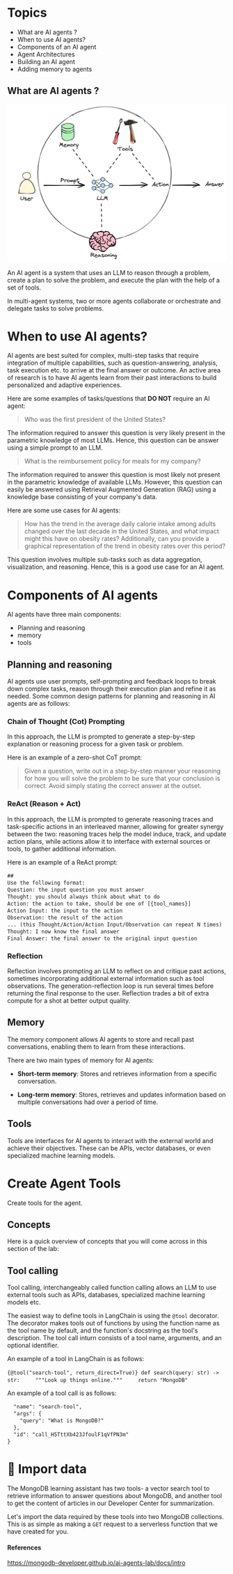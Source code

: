 # Topics

-   What are AI agents ?
-   When to use AI agents?
-   Components of an AI agent
-   Agent Architectures
-   Building an AI agent
-   Adding memory to agents

## What are AI agents ?

![](images/paste-1.png)

An AI agent is a system that uses an LLM to reason through a problem, create a plan to solve the problem, and execute the plan with the help of a set of tools.

In multi-agent systems, two or more agents collaborate or orchestrate and delegate tasks to solve problems.

# When to use AI agents?

AI agents are best suited for complex, multi-step tasks that require integration of multiple capabilities, such as question-answering, analysis, task execution etc. to arrive at the final answer or outcome. An active area of research is to have AI agents learn from their past interactions to build personalized and adaptive experiences.

Here are some examples of tasks/questions that **DO NOT** require an AI agent:

> Who was the first president of the United States?

The information required to answer this question is very likely present in the parametric knowledge of most LLMs. Hence, this question can be answer using a simple prompt to an LLM.

> What is the reimbursement policy for meals for my company?

The information required to answer this question is most likely not present in the parametric knowledge of available LLMs. However, this question can easily be answered using Retrieval Augmented Generation (RAG) using a knowledge base consisting of your company's data.

Here are some use cases for AI agents:

> How has the trend in the average daily calorie intake among adults changed over the last decade in the United States, and what impact might this have on obesity rates? Additionally, can you provide a graphical representation of the trend in obesity rates over this period?

This question involves multiple sub-tasks such as data aggregation, visualization, and reasoning. Hence, this is a good use case for an AI agent.

# Components of AI agents

AI agents have three main components:

-   Planning and reasoning
-   memory
-   tools

## Planning and reasoning

AI agents use user prompts, self-prompting and feedback loops to break down complex tasks, reason through their execution plan and refine it as needed. Some common design patterns for planning and reasoning in AI agents are as follows:

### Chain of Thought (Cot) Prompting

In this approach, the LLM is prompted to generate a step-by-step explanation or reasoning process for a given task or problem.

Here is an example of a zero-shot CoT prompt:

> Given a question, write out in a step-by-step manner your reasoning for how you will solve the problem to be sure that your conclusion is correct. Avoid simply stating the correct answer at the outset.

### ReAct (Reason + Act)

In this approach, the LLM is prompted to generate reasoning traces and task-specific actions in an interleaved manner, allowing for greater synergy between the two: reasoning traces help the model induce, track, and update action plans, while actions allow it to interface with external sources or tools, to gather additional information.

Here is an example of a ReAct prompt:

```{Answer the following questions as best you can. You have access to the following tools:{tools}
##
Use the following format:
Question: the input question you must answer
Thought: you should always think about what to do
Action: the action to take, should be one of [{tool_names}]
Action Input: the input to the action
Observation: the result of the action
... (this Thought/Action/Action Input/Observation can repeat N times)
Thought: I now know the final answer
Final Answer: the final answer to the original input question
```

### Reflection

Reflection involves prompting an LLM to reflect on and critique past actions, sometimes incorporating additional external information such as tool observations. The generation-reflection loop is run several times before returning the final response to the user. Reflection trades a bit of extra compute for a shot at better output quality.

## Memory

The memory component allows AI agents to store and recall past conversations, enabling them to learn from these interactions.

There are two main types of memory for AI agents:

-   **Short-term memory**: Stores and retrieves information from a specific conversation.

-   **Long-term memory**: Stores, retrieves and updates information based on multiple conversations had over a period of time.

## Tools[​](https://mongodb-developer.github.io/ai-agents-lab/docs/ai-agents/components-of-agents#tools "Direct link to Tools")

Tools are interfaces for AI agents to interact with the external world and achieve their objectives. These can be APIs, vector databases, or even specialized machine learning models.

# Create Agent Tools

Create tools for the agent.

## Concepts

Here is a quick overview of concepts that you will come across in this section of the lab:

## Tool calling

Tool calling, interchangeably called function calling allows an LLM to use external tools such as APIs, databases, specialized machine learning models etc.

The easiest way to define tools in LangChain is using the `@tool` decorator. The decorator makes tools out of functions by using the function name as the tool name by default, and the function's docstring as the tool's description. The tool call inturn consists of a tool name, arguments, and an optional identifier.

An example of a tool in LangChain is as follows:

`{@tool("search-tool", return_direct=True)} def search(query: str) -> str:     """Look up things online."""     return "MongoDB"`

An example of a tool call is as follows:

```         
  "name": "search-tool",
  "args": {
    "query": "What is MongoDB?"
  },
  "id": "call_H5TttXb423JfoulF1qVfPN3m"
}
```

# 👐 Import data

The MongoDB learning assistant has two tools- a vector search tool to retrieve information to answer questions about MongoDB, and another tool to get the content of articles in our Developer Center for summarization.

Let's import the data required by these tools into two MongoDB collections. This is as simple as making a `GET` request to a serverless function that we have created for you.

#### References

https://mongodb-developer.github.io/ai-agents-lab/docs/intro